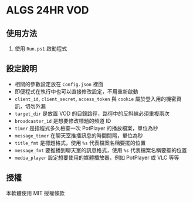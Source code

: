 # ALGS 24HR VOD

## 使用方法
1. 使用 `Run.ps1` 啟動程式

## 設定說明
+ 相關的參數設定放在 `Config.json` 裡面
+ 即便程式在執行中也可以直接修改設定，不用重新啟動
+ `client_id`, `client_secret`, `access_token` 與 `cookie` 屬於登入用的機密資訊，切勿外漏
+ `target_dir` 是放置 VOD 的目錄路徑，路徑中的反斜線必須重複兩次
+ `broadcaster_id` 是想要修改標題的頻道 ID
+ `timer` 是指程式多久檢查一次 PotPlayer 的播放檔案，單位為秒
+ `message_timer` 在聊天室推播訊息的時間間隔，單位為秒
+ `title_fmt` 是標題格式，使用 `%s` 代表檔案名稱要擺的位置
+ `message_fmt` 要推播到聊天室的訊息格式，使用 `%s` 代表檔案名稱要擺的位置
+ `media_player` 設定想要使用的媒體播放器，例如 PotPlayer 或 VLC 等等

## 授權
本軟體使用 MIT 授權條款
